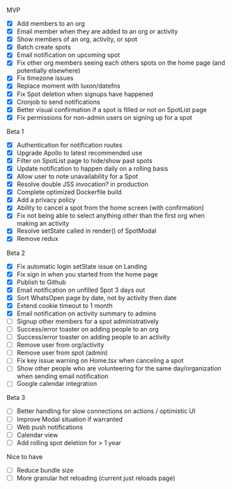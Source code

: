 MVP

- [x] Add members to an org
- [x] Email member when they are added to an org or activity
- [x] Show members of an org, activity, or spot
- [x] Batch create spots
- [x] Email notification on upcoming spot
- [x] Fix other org members seeing each others spots on the home page (and potentially elsewhere)
- [x] Fix timezone issues
- [x] Replace moment with luxon/datefns
- [x] Fix Spot deletion when signups have happened
- [x] Cronjob to send notifications
- [x] Better visual confirmation if a spot is filled or not on SpotList page
- [x] Fix permissions for non-admin users on signing up for a spot

Beta 1

- [x] Authentication for notification routes
- [x] Upgrade Apollo to latest recommended use
- [x] Filter on SpotList page to hide/show past spots
- [x] Update notification to happen daily on a rolling basis
- [x] Allow user to note unavailability for a Spot
- [x] Resolve double JSS invocation? in production
- [x] Complete optimized Dockerfile build
- [x] Add a privacy policy
- [x] Ability to cancel a spot from the home screen (with confirmation)
- [x] Fix not being able to select anything other than the first org when making an activity
- [x] Resolve setState called in render() of SpotModal
- [x] Remove redux

Beta 2

- [x] Fix automatic login setState issue on Landing
- [x] Fix sign in when you started from the home page
- [x] Publish to Github
- [x] Email notification on unfilled Spot 3 days out
- [x] Sort WhatsOpen page by date, not by activity then date
- [x] Extend cookie timeout to 1 month
- [x] Email notification on activity summary to admins
- [ ] Signup other members for a spot administratively
- [ ] Success/error toaster on adding people to an org
- [ ] Success/error toaster on adding people to an activity
- [ ] Remove user from org/activity
- [ ] Remove user from spot (admin)
- [ ] Fix key issue warning on Home.tsx when canceling a spot
- [ ] Show other people who are volunteering for the same day/organization when sending email notification
- [ ] Google calendar integration

Beta 3

- [ ] Better handling for slow connections on actions / optimistic UI
- [ ] Improve Modal situation if warranted
- [ ] Web push notifications
- [ ] Calendar view
- [ ] Add rolling spot deletion for > 1 year

Nice to have

- [ ] Reduce bundle size
- [ ] More granular hot reloading (current just reloads page)

